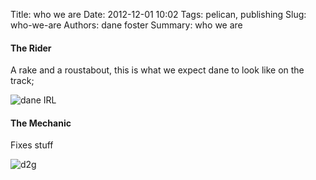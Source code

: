 Title: who we are
Date: 2012-12-01 10:02
Tags: pelican, publishing
Slug: who-we-are
Authors: dane foster
Summary: who we are

#### The Rider

A rake and a roustabout, this is what we expect dane to look like on the track;

![dane IRL]({filename}/static/1318792090727544135.png)

#### The Mechanic

Fixes stuff

![d2g]({filename}/static/mech.jpg)

